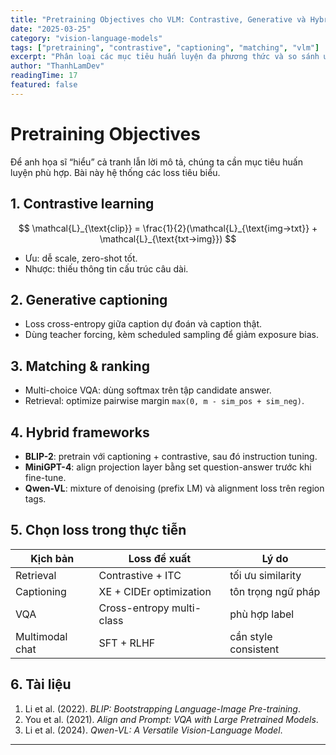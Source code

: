 ```yaml
---
title: "Pretraining Objectives cho VLM: Contrastive, Generative và Hybrid"
date: "2025-03-25"
category: "vision-language-models"
tags: ["pretraining", "contrastive", "captioning", "matching", "vlm"]
excerpt: "Phân loại các mục tiêu huấn luyện đa phương thức và so sánh ưu/nhược điểm của từng nhóm với minh họa toán học."
author: "ThanhLamDev"
readingTime: 17
featured: false
---
```


# Pretraining Objectives

Để anh họa sĩ “hiểu” cả tranh lẫn lời mô tả, chúng ta cần mục tiêu huấn luyện phù hợp. Bài này hệ thống các loss tiêu biểu.

## 1. Contrastive learning

$$
\mathcal{L}_{\text{clip}} = \frac{1}{2}(\mathcal{L}_{\text{img→txt}} + \mathcal{L}_{\text{txt→img}})
$$

- Ưu: dễ scale, zero-shot tốt.
- Nhược: thiếu thông tin cấu trúc câu dài.

## 2. Generative captioning

- Loss cross-entropy giữa caption dự đoán và caption thật.
- Dùng teacher forcing, kèm scheduled sampling để giảm exposure bias.

## 3. Matching & ranking

- Multi-choice VQA: dùng softmax trên tập candidate answer.
- Retrieval: optimize pairwise margin `max(0, m - sim_pos + sim_neg)`.

## 4. Hybrid frameworks

- **BLIP-2**: pretrain với captioning + contrastive, sau đó instruction tuning.
- **MiniGPT-4**: align projection layer bằng set question-answer trước khi fine-tune.
- **Qwen-VL**: mixture of denoising (prefix LM) và alignment loss trên region tags.

## 5. Chọn loss trong thực tiễn

| Kịch bản | Loss đề xuất | Lý do |
|---------|--------------|-------|
| Retrieval | Contrastive + ITC | tối ưu similarity |
| Captioning | XE + CIDEr optimization | tôn trọng ngữ pháp |
| VQA | Cross-entropy multi-class | phù hợp label |
| Multimodal chat | SFT + RLHF | cần style consistent |

## 6. Tài liệu

1. Li et al. (2022). *BLIP: Bootstrapping Language-Image Pre-training*.
2. You et al. (2021). *Align and Prompt: VQA with Large Pretrained Models*.
3. Li et al. (2024). *Qwen-VL: A Versatile Vision-Language Model*.

---

<script src="/assets/js/katex-init.js"></script>
